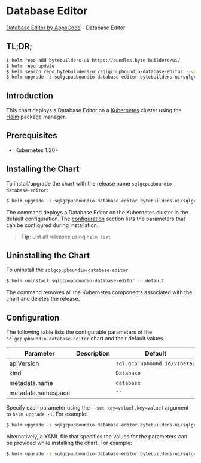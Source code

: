 # Database Editor

[Database Editor by AppsCode](https://byte.builders) - Database Editor

## TL;DR;

```bash
$ helm repo add bytebuilders-ui https://bundles.byte.builders/ui/
$ helm repo update
$ helm search repo bytebuilders-ui/sqlgcpupboundio-database-editor --version=v0.4.18
$ helm upgrade -i sqlgcpupboundio-database-editor bytebuilders-ui/sqlgcpupboundio-database-editor -n default --create-namespace --version=v0.4.18
```

## Introduction

This chart deploys a Database Editor on a [Kubernetes](http://kubernetes.io) cluster using the [Helm](https://helm.sh) package manager.

## Prerequisites

- Kubernetes 1.20+

## Installing the Chart

To install/upgrade the chart with the release name `sqlgcpupboundio-database-editor`:

```bash
$ helm upgrade -i sqlgcpupboundio-database-editor bytebuilders-ui/sqlgcpupboundio-database-editor -n default --create-namespace --version=v0.4.18
```

The command deploys a Database Editor on the Kubernetes cluster in the default configuration. The [configuration](#configuration) section lists the parameters that can be configured during installation.

> **Tip**: List all releases using `helm list`

## Uninstalling the Chart

To uninstall the `sqlgcpupboundio-database-editor`:

```bash
$ helm uninstall sqlgcpupboundio-database-editor -n default
```

The command removes all the Kubernetes components associated with the chart and deletes the release.

## Configuration

The following table lists the configurable parameters of the `sqlgcpupboundio-database-editor` chart and their default values.

|     Parameter      | Description |                 Default                 |
|--------------------|-------------|-----------------------------------------|
| apiVersion         |             | <code>sql.gcp.upbound.io/v1beta1</code> |
| kind               |             | <code>Database</code>                   |
| metadata.name      |             | <code>database</code>                   |
| metadata.namespace |             | <code>""</code>                         |


Specify each parameter using the `--set key=value[,key=value]` argument to `helm upgrade -i`. For example:

```bash
$ helm upgrade -i sqlgcpupboundio-database-editor bytebuilders-ui/sqlgcpupboundio-database-editor -n default --create-namespace --version=v0.4.18 --set apiVersion=sql.gcp.upbound.io/v1beta1
```

Alternatively, a YAML file that specifies the values for the parameters can be provided while
installing the chart. For example:

```bash
$ helm upgrade -i sqlgcpupboundio-database-editor bytebuilders-ui/sqlgcpupboundio-database-editor -n default --create-namespace --version=v0.4.18 --values values.yaml
```
